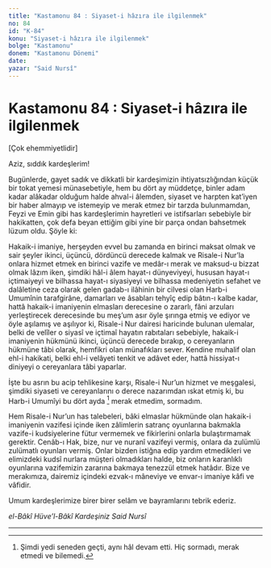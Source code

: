 ```yaml
---
title: "Kastamonu 84 : Siyaset-i hâzıra ile ilgilenmek"
no: 84
id: "K-84"
konu: "Siyaset-i hâzıra ile ilgilenmek"
bolge: "Kastamonu"
donem: "Kastamonu Dönemi"
date: 
yazar: "Said Nursî"
---
```


# Kastamonu 84 : Siyaset-i hâzıra ile ilgilenmek

<p class="takdim">[Çok ehemmiyetlidir]</p>

Aziz, sıddık kardeşlerim!

Bugünlerde, gayet sadık ve dikkatli bir kardeşimizin ihtiyatsızlığından küçük bir tokat yemesi münasebetiyle, hem bu dört ay müddetçe, binler adam kadar alâkadar olduğum halde ahval-i âlemden, siyaset ve harpten kat’iyen bir haber almayıp ve istemeyip ve merak etmez bir tarzda bulunmamdan, Feyzi ve Emin gibi has kardeşlerimin hayretleri ve istifsarları sebebiyle bir hakikatten, çok defa beyan ettiğim gibi yine bir parça ondan bahsetmek lüzum oldu. Şöyle ki:

Hakaik-i imaniye, herşeyden evvel bu zamanda en birinci maksat olmak ve sair şeyler ikinci, üçüncü, dördüncü derecede kalmak ve Risale-i Nur’la onlara hizmet etmek en birinci vazife ve medâr-ı merak ve maksud-u bizzat olmak lâzım iken, şimdiki hâl-i âlem hayat-ı dünyeviyeyi, hususan hayat-ı içtimaiyeyi ve bilhassa hayat-ı siyasiyeyi ve bilhassa medeniyetin sefahet ve dalâletine ceza olarak gelen gadab-ı ilâhinin bir cilvesi olan Harb-i Umumînin tarafgirâne, damarları ve âsabları tehyîç edip bâtın-ı kalbe kadar, hattâ hakaik-i imaniyenin elmasları derecesine o zararlı, fâni arzuları yerleştirecek derecesinde bu meş’um asır öyle şırınga etmiş ve ediyor ve öyle aşılamış ve aşılıyor ki, Risale-i Nur dairesi haricinde bulunan ulemalar, belki de velîler o siyasî ve içtimaî hayatın rabıtaları sebebiyle, hakaik-i imaniyenin hükmünü ikinci, üçüncü derecede bırakıp, o cereyanların hükmüne tâbi olarak, hemfikri olan münafıkları sever. Kendine muhalif olan ehl-i hakikati, belki ehl-i velâyeti tenkit ve adâvet eder, hattâ hissiyat-ı diniyeyi o cereyanlara tâbi yaparlar.

İşte bu asrın bu acip tehlikesine karşı, Risale-i Nur’un hizmet ve meşgalesi, şimdiki siyaseti ve cereyanlarını o derece nazarımdan ıskat etmiş ki, bu Harb-i Umumîyi bu dört ayda [^1] merak etmedim, sormadım.

Hem Risale-i Nur’un has talebeleri, bâki elmaslar hükmünde olan hakaik-i imaniyenin vazifesi içinde iken zâlimlerin satranç oyunlarına bakmakla vazife-i kudsiyelerine fütur vermemek ve fikirlerini onlarla bulaştırmamak gerektir. Cenâb-ı Hak, bize, nur ve nuranî vazifeyi vermiş, onlara da zulümlü zulümatlı oyunları vermiş. Onlar bizden istiğna edip yardım etmedikleri ve elimizdeki kudsî nurlara müşteri olmadıkları halde, biz onların karanlıklı oyunlarına vazifemizin zararına bakmaya tenezzül etmek hatâdır. Bize ve merakımıza, dairemiz içindeki ezvak-ı mâneviye ve envar-ı imaniye kâfi ve vâfidir.

Umum kardeşlerimize birer birer selâm ve bayramlarını tebrik ederiz.

*el-Bâkî Hüve’l-Bâkî*
*Kardeşiniz*
*Said Nursî*

***
[^1]: Şimdi yedi seneden geçti, aynı hâl devam etti. Hiç sormadı, merak etmedi ve bilemedi.

